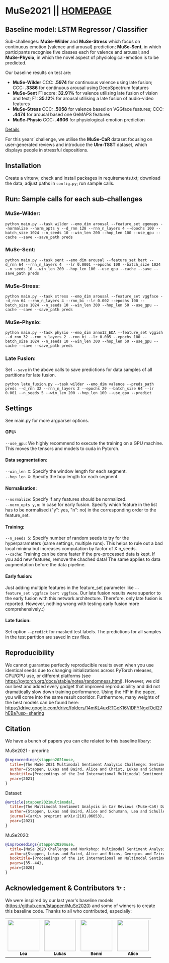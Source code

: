 # MuSe2021 || <a href="https://www.muse-challenge.org/">HOMEPAGE</a>

## Baseline model: LSTM Regressor / Classifier 

Sub-challenges: **MuSe-Wilder** and **MuSe-Stress** which focus on continuous emotion (valence and arousal) prediction; **MuSe-Sent**, in which participants recognise five classes each for valence and arousal; and **MuSe-Physio**, in which the novel aspect of physiological-emotion is to be predicted. 

Our baseline results on test are: <br />
* **MuSe-Wilder** CCC: **.5974** for continuous valence using late fusion; CCC: **.3386** for continuous arousal using DeepSpectrum features <br />
* **MuSe-Sent** F1 score: **32.91%** for valence utilising late fusion of vision and text; F1: **35.12%** for arousal utilising a late fusion of audio-video features <br />
* **MuSe-Stress** CCC: **.5058** for valence based on VGGface features; CCC: **.4474** for arousal based one GeMAPS features <br />
* **MuSe-Physio** CCC: **.4606** for physiological-emotion prediction <br />

<a href="https://drive.google.com/file/d/1dKeJL-HyPxsUvAsetJs2VCPsL5OPXzpg/view">Details</a>

For this years’ challenge, we utilise the **MuSe-CaR** dataset focusing on user-generated reviews and introduce the **Ulm-TSST** dataset, which displays people in stressful depositions. 

## Installation 
Create a virtenv; check and install packages in requirements.txt; download the data; adjust paths in `config.py`; run sample calls. 

## Run: Sample calls for each sub-challenges 

### MuSe-Wilder:

```
python main.py --task wilder --emo_dim arousal --feature_set egemaps --normalize --norm_opts y --d_rnn 128 --rnn_n_layers 4 --epochs 100 --batch_size 1024 --n_seeds 10 --win_len 200 --hop_len 100 --use_gpu --cache --save --save_path preds
```

### MuSe-Sent:

```
python main.py --task sent --emo_dim arousal --feature_set bert --d_rnn 64 --rnn_n_layers 4  --lr 0.0001 --epochs 100 --batch_size 1024 --n_seeds 10 --win_len 200 --hop_len 100 --use_gpu --cache --save --save_path preds
```

### MuSe-Stress: 

```
python main.py --task stress --emo_dim arousal --feature_set vggface --d_rnn 64 --rnn_n_layers 4 --rnn_bi --lr 0.002 --epochs 100 --batch_size 1024 --n_seeds 10 --win_len 300 --hop_len 50 --use_gpu --cache --save --save_path preds
```

### MuSe-Physio: 

```
python main.py --task physio --emo_dim anno12_EDA --feature_set vggish --d_rnn 32 --rnn_n_layers 2 --rnn_bi --lr 0.005 --epochs 100 --batch_size 1024 --n_seeds 10 --win_len 300 --hop_len 50 --use_gpu --cache --save --save_path preds
```

### Late Fusion:
Set `--save` in the above calls to save predictions for data samples of all partitions for late fusion.

```
python late_fusion.py --task wilder --emo_dim valence --preds_path preds --d_rnn 32 --rnn_n_layers 2 --epochs 20 --batch_size 64 --lr 0.001 --n_seeds 5 --win_len 200 --hop_len 100 --use_gpu --predict
```

## Settings
See main.py for more argparser options. 
#### GPU:
`--use_gpu`: We highly recommend to execute the training on a GPU machine. This moves the tensors and models to cuda in Pytorch. 

#### Data segmentation:
`--win_len X`: Specify the window length for each segment.<br />
`--hop_len X`: Specify the hop length for each segment.<br />

#### Normalisation:
`--normalize`: Specify if any features should be normalized. <br />
`--norm_opts y,n`: In case for early fusion. Specify which feature in the list has to be normalised ("y": yes, "n": no) in the corresponding order to the feature_set.<br />

#### Training:
`--n_seeds 5`: Specify number of random seeds to try for the hyperparameters (same settings, multiple runs). This helps to rule out a bad local minima but increases computation by factor of X n_seeds.<br />
`--cache`: Training can be done faster if the pre-processed data is kept. If you add new features, remove the chached data! The same applies to data augmentation before the data pipeline.<br />

#### Early fusion:
Just adding multiple features in the feature_set parameter like `--feature_set vggface bert vggface`. Our late fusion results were superior to the early fusion with this network architecture. Therefore, only late fusion is reported. However, nothing wrong with testing early fusion more comprehensively.:)

#### Late fusion:
Set option `--predict` for masked test labels. The predictions for all samples in the test partition are saved in csv files. 


## Reproducibility 
We cannot guarantee perfectly reproducible results even when you use identical seeds due to changing initializations across PyTorch releases, CPU/GPU use, or different platforms (see https://pytorch.org/docs/stable/notes/randomness.html). However, we did our best and added every gadget that improved reproducibility and did not dramatically slow down training performance. Using the HP in the paper, you will come into the same result cooridor. Furthermore, many weights of the best models can be found here: https://drive.google.com/drive/folders/14mKL4uxRTGeK16ViDFYNgxfOdI27hEBa?usp=sharing


## Citation
We have a bunch of papers you can cite related to this baseline libary:

MuSe2021 - preprint:
```bibtex
@inproceedings{stappen2021muse,
  title={The MuSe 2021 Multimodal Sentiment Analysis Challenge: Sentiment, Emotion, Physiological-Emotion, and Stress},
  author={Stappen, Lukas and Baird, Alice and Christ, Lukas and Schumann, Lea and Sertolli, Benjamin and Messner, Eva-Maria and Cambria, Erik and Zhao, Guoying and Schuller, Bjoern W},
  booktitle={Proceedings of the 2nd International Multimodal Sentiment Analysis Challenge and Workshop},
  year={2021}
}
```

Dataset:
```bibtex
@article{stappen2021multimodal,
  title={The Multimodal Sentiment Analysis in Car Reviews (MuSe-CaR) Dataset: Collection, Insights and Improvements},
  author={Stappen, Lukas and Baird, Alice and Schumann, Lea and Schuller, Bj{\"o}rn},
  journal={arXiv preprint arXiv:2101.06053},
  year={2021}
}
```

MuSe2020:
```bibtex
@inproceedings{stappen2020muse,
  title={MuSe 2020 Challenge and Workshop: Multimodal Sentiment Analysis, Emotion-target Engagement and Trustworthiness Detection in Real-life Media: Emotional Car Reviews in-the-wild},
  author={Stappen, Lukas and Baird, Alice and Rizos, Georgios and Tzirakis, Panagiotis and Du, Xinchen and Hafner, Felix and Schumann, Lea and Mallol-Ragolta, Adria and Schuller, Bjoern W and Lefter, Iulia and others},
  booktitle={Proceedings of the 1st International on Multimodal Sentiment Analysis in Real-life Media Challenge and Workshop},
  pages={35--44},
  year={2020}
}
```

## Acknowledgement & Contributors ✨ : 
We were inspired by our last year's baseline models (https://github.com/lstappen/MuSe2020) and some of winners to create this baseline code. Thanks to all who contributed, especially:

<table>
  <tr>
    <td align="center">
<a href="https://github.com/leaschumann"><img src="https://avatars.githubusercontent.com/u/28183944?v=4?s=100" width="100px;" alt=""/><br /><sub><b>Lea</b></sub></a><br /><td align="center">
<a href="https://github.com/lc0197"><img src="https://avatars.githubusercontent.com/u/44441963?v=4?s=100" width="100px;" alt=""/><br /><sub><b>Lukas</b></sub></a><br /><td align="center">
<a href="https://github.com/benni-ser"><img src="https://avatars.githubusercontent.com/u/28057187?v=4?s=100" width="100px;" alt=""/><br /><sub><b>Benni</b></sub></a><br /><td align="center">
<a href="https://github.com/aliceebaird"><img src="https://avatars.githubusercontent.com/u/10690171?v=4?s=100" width="100px;" alt=""/><br /><sub><b>Alice</b></sub></a><br />
  </tr>
</table>
